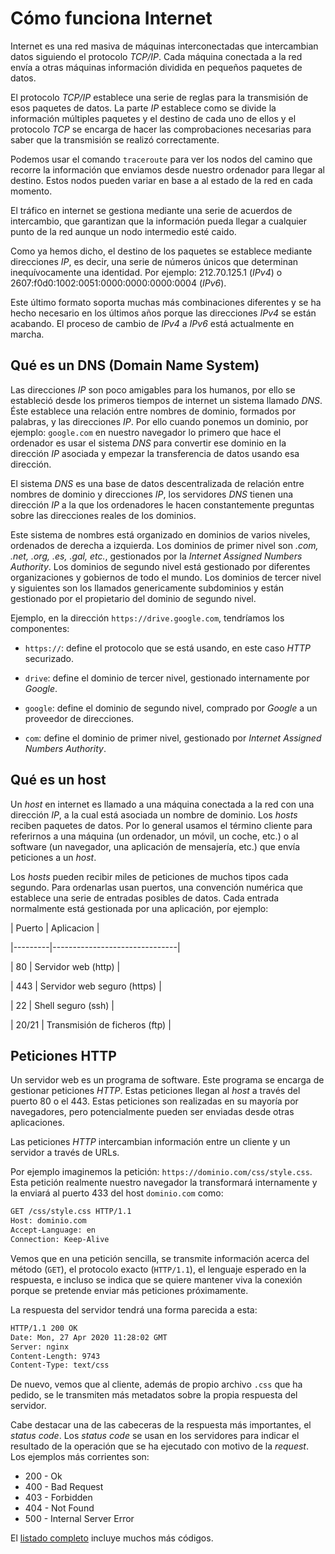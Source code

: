 # Cómo funciona Internet

Internet es una red masiva de máquinas interconectadas que intercambian datos siguiendo el protocolo _TCP/IP_. Cada máquina conectada a la red envía a otras máquinas información dividida en pequeños paquetes de datos.

El protocolo _TCP/IP_ establece una serie de reglas para la transmisión de esos paquetes de datos. La parte _IP_ establece como se divide la información múltiples paquetes y el destino de cada uno de ellos y el protocolo _TCP_ se encarga de hacer las comprobaciones necesarias para saber que la transmisión se realizó correctamente.

Podemos usar el comando `traceroute` para ver los nodos del camino que recorre la información que enviamos desde nuestro ordenador para llegar al destino. Estos nodos pueden variar en base a al estado de la red en cada momento.

El tráfico en internet se gestiona mediante una serie de acuerdos de intercambio, que garantizan que la información pueda llegar a cualquier punto de la red aunque un nodo intermedio esté caido.

Como ya hemos dicho, el destino de los paquetes se establece mediante direcciones _IP_, es decir, una serie de números únicos que determinan inequívocamente una identidad. Por ejemplo: 212.70.125.1 (_IPv4_) o 2607:f0d0:1002:0051:0000:0000:0000:0004 (_IPv6_).

Este último formato soporta muchas más combinaciones diferentes y se ha hecho necesario en los últimos años porque las direcciones _IPv4_ se están acabando. El proceso de cambio de _IPv4_ a _IPv6_ está actualmente en marcha.

## Qué es un DNS (Domain Name System)

Las direcciones _IP_ son poco amigables para los humanos, por ello se estableció desde los primeros tiempos de internet un sistema llamado _DNS_. Éste establece una relación entre nombres de dominio, formados por palabras, y las direcciones _IP_. Por ello cuando ponemos un dominio, por ejemplo: `google.com` en nuestro navegador lo primero que hace el ordenador es usar el sistema _DNS_ para convertir ese dominio en la dirección _IP_ asociada y empezar la transferencia de datos usando esa dirección.

El sistema _DNS_ es una base de datos descentralizada de relación entre nombres de dominio y direcciones _IP_, los servidores _DNS_ tienen una dirección _IP_ a la que los ordenadores le hacen constantemente preguntas sobre las direcciones reales de los dominios.

Este sistema de nombres está organizado en dominios de varios niveles, ordenados de derecha a izquierda. Los dominios de primer nivel son _.com, .net, .org, .es, .gal, etc._, gestionados por la _Internet Assigned Numbers Authority_. Los dominios de segundo nivel está gestionado por diferentes organizaciones y gobiernos de todo el mundo. Los dominios de tercer nivel y siguientes son los llamados genericamente subdominios y están gestionado por el propietario del dominio de segundo nivel.

Ejemplo, en la dirección `https://drive.google.com`, tendríamos los componentes:

-   `https://`: define el protocolo que se está usando, en este caso _HTTP_ securizado.

-   `drive`: define el dominio de tercer nivel, gestionado internamente por _Google_.

-   `google`: define el dominio de segundo nivel, comprado por _Google_ a un proveedor de direcciones.

-   `com`: define el dominio de primer nivel, gestionado por _Internet Assigned Numbers Authority_.

## Qué es un host

Un _host_ en internet es llamado a una máquina conectada a la red con una dirección _IP_, a la cual está asociada un nombre de dominio. Los _hosts_ reciben paquetes de datos. Por lo general usamos el término cliente para referirnos a una máquina (un ordenador, un móvil, un coche, etc.) o al software (un navegador, una aplicación de mensajería, etc.) que envía peticiones a un _host_.

Los _hosts_ pueden recibir miles de peticiones de muchos tipos cada segundo. Para ordenarlas usan puertos, una convención numérica que establece una serie de entradas posibles de datos. Cada entrada normalmente está gestionada por una aplicación, por ejemplo:

| Puerto  | Aplicacion |

|---------|-------------------------------|

| 80      | Servidor web (http)           |

| 443     | Servidor web seguro (https)   |

| 22      | Shell seguro (ssh)            |

| 20/21   | Transmisión de ficheros (ftp) |

## Peticiones HTTP

Un servidor web es un programa de software. Este programa se encarga de gestionar peticiones _HTTP_. Estas peticiones llegan al _host_ a través del puerto 80 o el 443. Estas peticiones son realizadas en su mayoría por navegadores, pero potencialmente pueden ser enviadas desde otras aplicaciones.

Las peticiones _HTTP_ intercambian información entre un cliente y un servidor a través de URLs.

Por ejemplo imaginemos la petición: `https://dominio.com/css/style.css`. Esta petición realmente nuestro navegador la transformará internamente y la enviará al puerto 433 del host `dominio.com` como:

```bash
GET /css/style.css HTTP/1.1
Host: dominio.com
Accept-Language: en
Connection: Keep-Alive
```

Vemos que en una petición sencilla, se transmite información acerca del método (`GET`), el protocolo exacto (`HTTP/1.1`), el lenguaje esperado en la respuesta, e incluso se indica que se quiere mantener viva la conexión porque se pretende enviar más peticiones próximamente.

La respuesta del servidor tendrá una forma parecida a esta:

```bash
HTTP/1.1 200 OK
Date: Mon, 27 Apr 2020 11:28:02 GMT
Server: nginx
Content-Length: 9743
Content-Type: text/css
```

De nuevo, vemos que al cliente, además de propio archivo `.css` que ha pedido, se le transmiten más metadatos sobre la propia respuesta del servidor.

Cabe destacar una de las cabeceras de la respuesta más importantes, el _status code_. Los _status code_ se usan en los servidores para indicar el resultado de la operación que se ha ejecutado con motivo de la _request_. Los ejemplos más corrientes son:

-   200 - Ok
-   400 - Bad Request
-   403 - Forbidden
-   404 - Not Found
-   500 - Internal Server Error

El [listado completo](https://en.wikipedia.org/wiki/List_of_HTTP_status_codes) incluye muchos más códigos.
